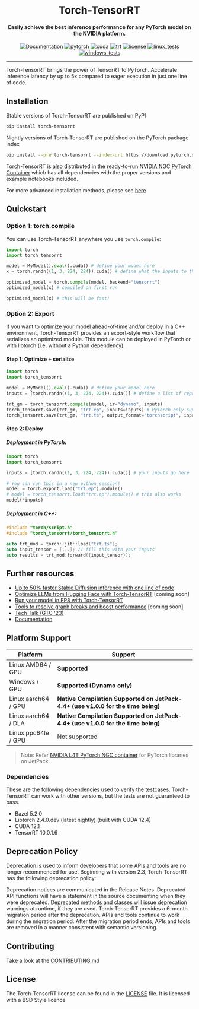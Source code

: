 <div align="center">

Torch-TensorRT
===========================
<h4> Easily achieve the best inference performance for any PyTorch model on the NVIDIA platform. </h4>

[![Documentation](https://img.shields.io/badge/docs-master-brightgreen)](https://nvidia.github.io/Torch-TensorRT/)
[![pytorch](https://img.shields.io/badge/PyTorch-2.4-green)](https://www.python.org/downloads/release/python-31013/)
[![cuda](https://img.shields.io/badge/CUDA-12.4-green)](https://developer.nvidia.com/cuda-downloads)
[![trt](https://img.shields.io/badge/TensorRT-10.0.1-green)](https://github.com/nvidia/tensorrt-llm)
[![license](https://img.shields.io/badge/license-BSD--3--Clause-blue)](./LICENSE)
[![linux_tests](https://github.com/pytorch/TensorRT/actions/workflows/build-test-linux.yml/badge.svg)](https://github.com/pytorch/TensorRT/actions/workflows/build-test-linux.yml)
[![windows_tests](https://github.com/pytorch/TensorRT/actions/workflows/build-test-windows.yml/badge.svg)](https://github.com/pytorch/TensorRT/actions/workflows/build-test-windows.yml)

---
<div align="left">

Torch-TensorRT brings the power of TensorRT to PyTorch. Accelerate inference latency by up to 5x compared to eager execution in just one line of code. 
</div></div>

## Installation
Stable versions of Torch-TensorRT are published on PyPI
```bash
pip install torch-tensorrt
```

Nightly versions of Torch-TensorRT are published on the PyTorch package index
```bash
pip install --pre torch-tensorrt --index-url https://download.pytorch.org/whl/nightly/cu124
```

Torch-TensorRT is also distributed in the ready-to-run [NVIDIA NGC PyTorch Container](https://catalog.ngc.nvidia.com/orgs/nvidia/containers/pytorch) which has all dependencies with the proper versions and example notebooks included.

For more advanced installation  methods, please see [here](https://pytorch.org/TensorRT/getting_started/installation.html)

## Quickstart

### Option 1: torch.compile
You can use Torch-TensorRT anywhere you use `torch.compile`:

```python
import torch
import torch_tensorrt

model = MyModel().eval().cuda() # define your model here
x = torch.randn((1, 3, 224, 224)).cuda() # define what the inputs to the model will look like

optimized_model = torch.compile(model, backend="tensorrt")
optimized_model(x) # compiled on first run

optimized_model(x) # this will be fast!
```

### Option 2: Export
If you want to optimize your model ahead-of-time and/or deploy in a C++ environment, Torch-TensorRT provides an export-style workflow that serializes an optimized module. This module can be deployed in PyTorch or with libtorch (i.e. without a Python dependency). 

#### Step 1: Optimize + serialize
```python
import torch
import torch_tensorrt

model = MyModel().eval().cuda() # define your model here
inputs = [torch.randn((1, 3, 224, 224)).cuda()] # define a list of representative inputs here

trt_gm = torch_tensorrt.compile(model, ir="dynamo", inputs) 
torch_tensorrt.save(trt_gm, "trt.ep", inputs=inputs) # PyTorch only supports Python runtime for an ExportedProgram. For C++ deployment, use a TorchScript file
torch_tensorrt.save(trt_gm, "trt.ts", output_format="torchscript", inputs=inputs)
```

#### Step 2: Deploy
##### Deployment in PyTorch:
```python
import torch
import torch_tensorrt

inputs = [torch.randn((1, 3, 224, 224)).cuda()] # your inputs go here

# You can run this in a new python session!
model = torch.export.load("trt.ep").module()
# model = torch_tensorrt.load("trt.ep").module() # this also works
model(*inputs)
```

##### Deployment in C++:
```cpp
#include "torch/script.h"
#include "torch_tensorrt/torch_tensorrt.h"

auto trt_mod = torch::jit::load("trt.ts");
auto input_tensor = [...]; // fill this with your inputs
auto results = trt_mod.forward({input_tensor});
```

## Further resources
- [Up to 50% faster Stable Diffusion inference with one line of code](https://pytorch.org/TensorRT/tutorials/_rendered_examples/dynamo/torch_compile_stable_diffusion.html#sphx-glr-tutorials-rendered-examples-dynamo-torch-compile-stable-diffusion-py)
- [Optimize LLMs from Hugging Face with Torch-TensorRT]() \[coming soon\]
- [Run your model in FP8 with Torch-TensorRT](https://pytorch.org/TensorRT/tutorials/_rendered_examples/dynamo/vgg16_fp8_ptq.html)
- [Tools to resolve graph breaks and boost performance]() \[coming soon\]
- [Tech Talk (GTC '23)](https://www.nvidia.com/en-us/on-demand/session/gtcspring23-s51714/)
- [Documentation](https://nvidia.github.io/Torch-TensorRT/)


## Platform Support

| Platform            | Support                                          |
| ------------------- | ------------------------------------------------ |
| Linux AMD64 / GPU   | **Supported**                                    |
| Windows / GPU       | **Supported (Dynamo only)**                      |
| Linux aarch64 / GPU | **Native Compilation Supported on JetPack-4.4+ (use v1.0.0 for the time being)** |
| Linux aarch64 / DLA | **Native Compilation Supported on JetPack-4.4+ (use v1.0.0 for the time being)** |
| Linux ppc64le / GPU | Not supported                                    |

> Note: Refer [NVIDIA L4T PyTorch NGC container](https://ngc.nvidia.com/catalog/containers/nvidia:l4t-pytorch) for PyTorch libraries on JetPack.

### Dependencies

These are the following dependencies used to verify the testcases. Torch-TensorRT can work with other versions, but the tests are not guaranteed to pass.

- Bazel 5.2.0
- Libtorch 2.4.0.dev (latest nightly) (built with CUDA 12.4)
- CUDA 12.1
- TensorRT 10.0.1.6

## Deprecation Policy

Deprecation is used to inform developers that some APIs and tools are no longer recommended for use. Beginning with version 2.3, Torch-TensorRT has the following deprecation policy:

Deprecation notices are communicated in the Release Notes. Deprecated API functions will have a statement in the source documenting when they were deprecated. Deprecated methods and classes will issue deprecation warnings at runtime, if they are used. Torch-TensorRT provides a 6-month migration period after the deprecation. APIs and tools continue to work during the migration period. After the migration period ends, APIs and tools are removed in a manner consistent with semantic versioning.

## Contributing

Take a look at the [CONTRIBUTING.md](CONTRIBUTING.md)


## License

The Torch-TensorRT license can be found in the [LICENSE](./LICENSE) file. It is licensed with a BSD Style licence
